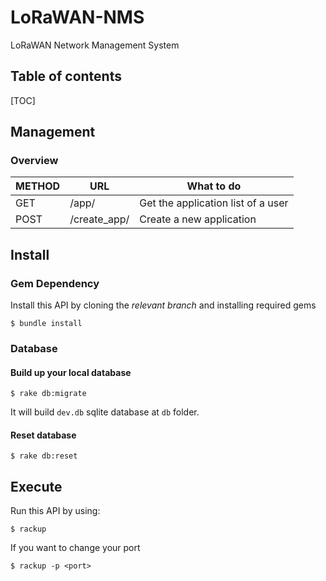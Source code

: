# LoRaWAN-NMS
LoRaWAN Network Management System
## Table of contents
[TOC]
## Management

### Overview

| METHOD | URL                                      | What to do      |
| ------ | ---------------------------------------- | --------------- |
| GET    | /app/ | Get the application list of a user |
| POST   | /create_app/ | Create a new application |


## Install

### Gem Dependency
Install this API by cloning the *relevant branch* and installing required gems
```
$ bundle install
```


### Database
#### Build up your local database
```
$ rake db:migrate
```
It will build `dev.db` sqlite database at  `db` folder.

#### Reset database
```
$ rake db:reset
```

## Execute
Run this API by using:

```
$ rackup
```

If you want to change your port
```
$ rackup -p <port>
```
